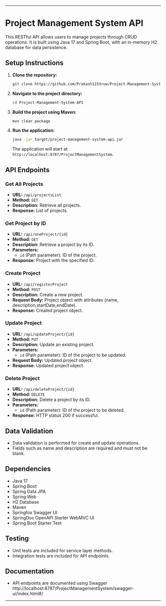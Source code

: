 
---

# Project Management System API

This RESTful API allows users to manage projects through CRUD operations. It is built using Java 17 and Spring Boot, with an in-memory H2 database for data persistence.

## Setup Instructions

1. **Clone the repository:**

   ```bash
   git clone https://github.com/Prakash1233ruw/Project-Management-System-API.git
   ```

2. **Navigate to the project directory:**

   ```bash
   cd Project-Management-System-API
   ```

3. **Build the project using Maven:**

   ```bash
   mvn clean package
   ```

4. **Run the application:**

   ```bash
   java -jar target/project-management-system-api.jar
   ```

   The application will start at `http://localhost:8787/ProjectManagementSystem`.

## API Endpoints

### Get All Projects

- **URL:** `/api/projectsList`
- **Method:** `GET`
- **Description:** Retrieve all projects.
- **Response:** List of projects.

### Get Project by ID

- **URL:** `/api/oneProject/{id}`
- **Method:** `GET`
- **Description:** Retrieve a project by its ID.
- **Parameters:**
  - `id` (Path parameter): ID of the project.
- **Response:** Project with the specified ID.

### Create Project

- **URL:** `/api/registerProject`
- **Method:** `POST`
- **Description:** Create a new project.
- **Request Body:** Project object with attributes (name, description,startDate,endDate).
- **Response:** Created project object.

### Update Project

- **URL:** `/api/updateProject/{id}`
- **Method:** `PUT`
- **Description:** Update an existing project.
- **Parameters:**
  - `id` (Path parameter): ID of the project to be updated.
- **Request Body:** Updated project object.
- **Response:** Updated project object.

### Delete Project

- **URL:** `/api/deleteProject/{id}`
- **Method:** `DELETE`
- **Description:** Delete a project by its ID.
- **Parameters:**
  - `id` (Path parameter): ID of the project to be deleted.
- **Response:** HTTP status 200 if successful.


## Data Validation

- Data validation is performed for create and update operations.
- Fields such as name and description are required and must not be blank.

## Dependencies

- Java 17
- Spring Boot
- Spring Data JPA
- Spring Web
- H2 Database
- Maven
- Springfox Swagger UI
- SpringDoc OpenAPI Starter WebMVC UI
- Spring Boot Starter Test

## Testing

- Unit tests are included for service layer methods.
- Integration tests are included for API endpoints.

## Documentation

- API endpoints are documented using Swagger  http://localhost:8787/ProjectManagementSystem/swagger-ui/index.html#/

---
